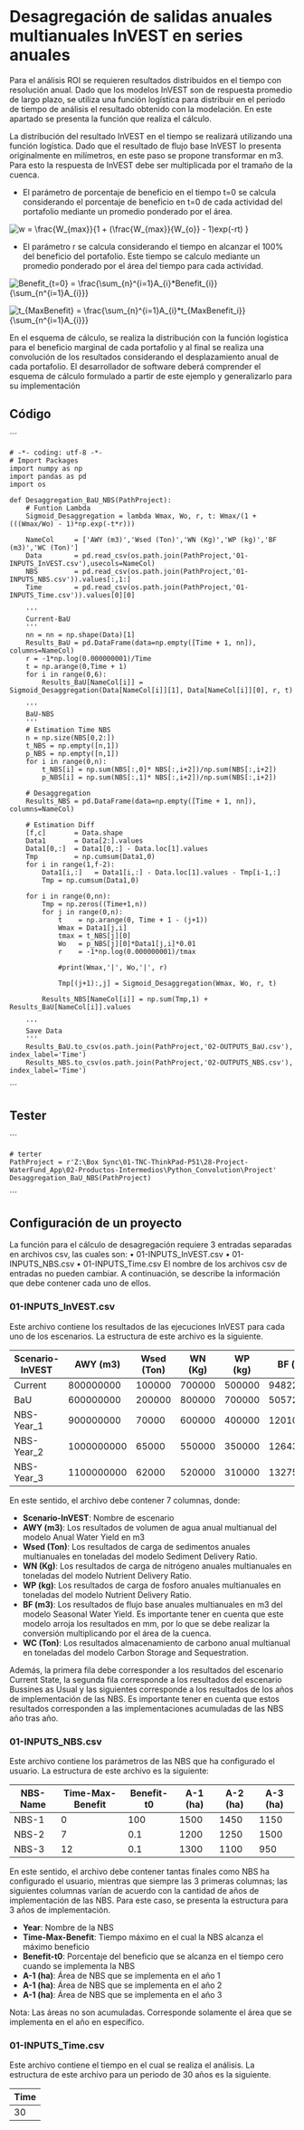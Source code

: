 # Desagregación de salidas anuales multianuales InVEST en series anuales

Para el análisis ROI se requieren resultados distribuidos en el tiempo con resolución anual. Dado que los modelos InVEST son de respuesta promedio de largo plazo, se utiliza una función logística para distribuir en el periodo de tiempo de análisis el resultado obtenido con la modelación. En este apartado se presenta la función que realiza el cálculo.

La distribución del resultado InVEST en el tiempo se realizará utilizando una función logística. Dado que el resultado de flujo base InVEST lo presenta originalmente en milímetros, en este paso se propone transformar en m3. Para esto la respuesta de InVEST debe ser multiplicada por el tramaño de la cuenca.

* El parámetro de porcentaje de beneficio en el tiempo t=0 se calcula considerando el porcentaje de beneficio en t=0 de cada actividad del portafolio mediante un promedio ponderado por el área.

<img src="https://latex.codecogs.com/gif.latex?w&space;=&space;\frac{W_{max}}{1&space;&plus;&space;(\frac{W_{max}}{W_{o}}&space;-&space;1)exp(-rt)&space;}" title="w = \frac{W_{max}}{1 + (\frac{W_{max}}{W_{o}} - 1)exp(-rt) }" /></a>


* El parámetro r se calcula considerando el tiempo en alcanzar el 100% del beneficio del portafolio. Este tiempo se calculo mediante un promedio ponderado por el área del tiempo para cada actividad.

<img src="https://latex.codecogs.com/gif.latex?Benefit_{t=0}&space;=&space;\frac{\sum_{n}^{i=1}A_{i}*Benefit_{i}}{\sum_{n^{i=1}A_{i}}}" title="Benefit_{t=0} = \frac{\sum_{n}^{i=1}A_{i}*Benefit_{i}}{\sum_{n^{i=1}A_{i}}}" /></a>

<img src="https://latex.codecogs.com/gif.latex?t_{MaxBenefit}&space;=&space;\frac{\sum_{n}^{i=1}A_{i}*t_{MaxBenefit_i}}{\sum_{n^{i=1}A_{i}}}" title="t_{MaxBenefit} = \frac{\sum_{n}^{i=1}A_{i}*t_{MaxBenefit_i}}{\sum_{n^{i=1}A_{i}}}" /></a>

En el esquema de cálculo, se realiza la distribución con la función logística para el beneficio marginal de cada portafolio y al final se realiza una convolución de los resultados considerando el desplazamiento anual de cada portafolio. El desarrollador de software deberá comprender el esquema de cálculo formulado a partir de este ejemplo y generalizarlo para su implementación

## Código

´´´

    # -*- coding: utf-8 -*-
    # Import Packages
    import numpy as np
    import pandas as pd
    import os

    def Desaggregation_BaU_NBS(PathProject):
        # Funtion Lambda
        Sigmoid_Desaggregation = lambda Wmax, Wo, r, t: Wmax/(1 + (((Wmax/Wo) - 1)*np.exp(-t*r)))

        NameCol     = ['AWY (m3)','Wsed (Ton)','WN (Kg)','WP (kg)','BF (m3)','WC (Ton)']
        Data        = pd.read_csv(os.path.join(PathProject,'01-INPUTS_InVEST.csv'),usecols=NameCol)
        NBS         = pd.read_csv(os.path.join(PathProject,'01-INPUTS_NBS.csv')).values[:,1:]
        Time        = pd.read_csv(os.path.join(PathProject,'01-INPUTS_Time.csv')).values[0][0]

        '''
        Current-BaU
        '''
        nn = nn = np.shape(Data)[1]
        Results_BaU = pd.DataFrame(data=np.empty([Time + 1, nn]), columns=NameCol)
        r = -1*np.log(0.000000001)/Time
        t = np.arange(0,Time + 1)
        for i in range(0,6):
            Results_BaU[NameCol[i]] = Sigmoid_Desaggregation(Data[NameCol[i]][1], Data[NameCol[i]][0], r, t)

        '''
        BaU-NBS
        '''
        # Estimation Time NBS
        n = np.size(NBS[0,2:])
        t_NBS = np.empty([n,1])
        p_NBS = np.empty([n,1])
        for i in range(0,n):
            t_NBS[i] = np.sum(NBS[:,0]* NBS[:,i+2])/np.sum(NBS[:,i+2])
            p_NBS[i] = np.sum(NBS[:,1]* NBS[:,i+2])/np.sum(NBS[:,i+2])

        # Desaggregation
        Results_NBS = pd.DataFrame(data=np.empty([Time + 1, nn]), columns=NameCol)

        # Estimation Diff
        [f,c]       = Data.shape
        Data1       = Data[2:].values
        Data1[0,:]  = Data1[0,:] - Data.loc[1].values
        Tmp         = np.cumsum(Data1,0)
        for i in range(1,f-2):
            Data1[i,:]   = Data1[i,:] - Data.loc[1].values - Tmp[i-1,:]
            Tmp = np.cumsum(Data1,0)

        for i in range(0,nn):
            Tmp = np.zeros((Time+1,n))
            for j in range(0,n):
                t    = np.arange(0, Time + 1 - (j+1))
                Wmax = Data1[j,i]
                tmax = t_NBS[j][0]
                Wo   = p_NBS[j][0]*Data1[j,i]*0.01
                r    = -1*np.log(0.000000001)/tmax

                #print(Wmax,'|', Wo,'|', r)

                Tmp[(j+1):,j] = Sigmoid_Desaggregation(Wmax, Wo, r, t)

            Results_NBS[NameCol[i]] = np.sum(Tmp,1) + Results_BaU[NameCol[i]].values

        '''    
        Save Data
        '''
        Results_BaU.to_csv(os.path.join(PathProject,'02-OUTPUTS_BaU.csv'), index_label='Time')
        Results_NBS.to_csv(os.path.join(PathProject,'02-OUTPUTS_NBS.csv'), index_label='Time')

	
´´´
## Tester 

´´´

    # terter
    PathProject = r'Z:\Box Sync\01-TNC-ThinkPad-P51\28-Project-WaterFund_App\02-Productos-Intermedios\Python_Convolution\Project'
    Desaggregation_BaU_NBS(PathProject)
    
´´´

## Configuración de un proyecto
La función para el cálculo de desagregación requiere 3 entradas separadas en archivos csv, las cuales son:
•	01-INPUTS_InVEST.csv
•	01-INPUTS_NBS.csv
•	01-INPUTS_Time.csv
El nombre de los archivos csv de entradas no pueden cambiar. A continuación, se describe la información que debe contener cada uno de ellos.

### 01-INPUTS_InVEST.csv
Este archivo contiene los resultados de las ejecuciones InVEST para cada uno de los escenarios. La estructura de este archivo es la siguiente.

|Scenario-InVEST|AWY (m3)|Wsed (Ton)|WN (Kg)|WP (kg)|BF (m3)|WC (Ton)|
|--|--|--|--|--|--|--|
|Current|800000000|100000|700000|500000|94822500|150|
|BaU|600000000|200000|800000|700000|50572000|50|
|NBS-Year_1|900000000|70000|600000|400000|120108500|250|
|NBS-Year_2|1000000000|65000|550000|350000|126430000|300|
|NBS-Year_3|1100000000|62000|520000|310000|132751500|330|

En este sentido, el archivo debe contener 7 columnas, donde:

- **Scenario-InVEST**: Nombre de escenario
- **AWY (m3)**: Los resultados de volumen de agua anual multianual del modelo Anual Water Yield en m3
- **Wsed (Ton)**: Los resultados de carga de sedimentos anuales multianuales en toneladas del modelo Sediment Delivery Ratio.
- **WN (Kg)**: Los resultados de carga de nitrógeno anuales multianuales en toneladas del modelo Nutrient Delivery Ratio.
- **WP (kg)**: Los resultados de carga de fosforo anuales multianuales en toneladas del modelo Nutrient Delivery Ratio.
- **BF (m3)**: Los resultados de flujo base anuales multianuales en m3 del modelo Seasonal Water Yield. Es importante tener en cuenta que este modelo arroja los resultados en mm, por lo que se debe realizar la conversión multiplicando por el área de la cuenca.
- **WC (Ton)**: Los resultados almacenamiento de carbono anual multianual en toneladas del modelo Carbon Storage and Sequestration.

Además, la primera fila debe corresponder a los resultados del escenario Current State, la segunda fila corresponde a los resultados del escenario Bussines as Usual y las siguientes corresponde a los resultados de los años de implementación de las NBS. Es importante tener en cuenta que estos resultados corresponden a las implementaciones acumuladas de las NBS año tras año.

### 01-INPUTS_NBS.csv

Este archivo contiene los parámetros de las NBS que ha configurado el usuario. La estructura de este archivo es la siguiente:

|NBS-Name|Time-Max-Benefit|Benefit-t0|A-1 (ha)|A-2 (ha)|A-3 (ha)|
|--|--|--|--|--|--|
|NBS-1|0|100|1500|1450|1150|
|NBS-2|7|0.1|1200|1250|1500|
|NBS-3|12|0.1|1300|1100|950|

En este sentido, el archivo debe contener tantas finales como NBS ha configurado el usuario, mientras que siempre las 3 primeras columnas; las siguientes columnas varían de acuerdo con la cantidad de años de implementación de las NBS. Para este caso, se presenta la estructura para 3 años de implementación.

- **Year**: Nombre de la NBS
- **Time-Max-Benefit**: Tiempo máximo en el cual la NBS alcanza el máximo beneficio
- **Benefit-t0**: Porcentaje del beneficio que se alcanza en el tiempo cero cuando se implementa la NBS
- **A-1 (ha)**: Área de NBS que se implementa en el año 1
- **A-1 (ha)**: Área de NBS que se implementa en el año 2
- **A-1 (ha)**: Área de NBS que se implementa en el año 3

Nota: Las áreas no son acumuladas. Corresponde solamente el área que se implementa en el año en específico.

### 01-INPUTS_Time.csv

Este archivo contiene el tiempo en el cual se realiza el análisis. La estructura de este archivo para un periodo de 30 años es la siguiente.

|Time|
|--|
|30|
